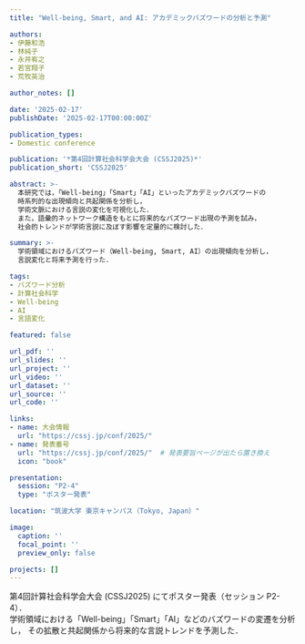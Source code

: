 ```yaml
---
title: "Well-being, Smart, and AI: アカデミックバズワードの分析と予測"

authors:
- 伊藤和浩
- 林純子
- 永井宥之
- 若宮翔子
- 荒牧英治

author_notes: []

date: '2025-02-17'
publishDate: '2025-02-17T00:00:00Z'

publication_types:
- Domestic conference

publication: '*第4回計算社会科学会大会 (CSSJ2025)*'
publication_short: 'CSSJ2025'

abstract: >-
  本研究では，「Well-being」「Smart」「AI」といったアカデミックバズワードの
  時系列的な出現傾向と共起関係を分析し，
  学術文脈における言説の変化を可視化した．
  また，語彙的ネットワーク構造をもとに将来的なバズワード出現の予測を試み，
  社会的トレンドが学術言説に及ぼす影響を定量的に検討した．

summary: >-
  学術領域におけるバズワード（Well-being, Smart, AI）の出現傾向を分析し，
  言説変化と将来予測を行った．

tags:
- バズワード分析
- 計算社会科学
- Well-being
- AI
- 言語変化

featured: false

url_pdf: ''
url_slides: ''
url_project: ''
url_video: ''
url_dataset: ''
url_source: ''
url_code: ''

links:
- name: 大会情報
  url: "https://cssj.jp/conf/2025/"
- name: 発表番号
  url: "https://cssj.jp/conf/2025/"  # 発表要旨ページが出たら置き換え
  icon: "book"

presentation:
  session: "P2-4"
  type: "ポスター発表"

location: "筑波大学 東京キャンパス（Tokyo, Japan）"

image:
  caption: ''
  focal_point: ''
  preview_only: false

projects: []
---
```


第4回計算社会科学会大会 (CSSJ2025) にてポスター発表（セッション P2-4）．  
学術領域における「Well-being」「Smart」「AI」などのバズワードの変遷を分析し，
その拡散と共起関係から将来的な言説トレンドを予測した．
